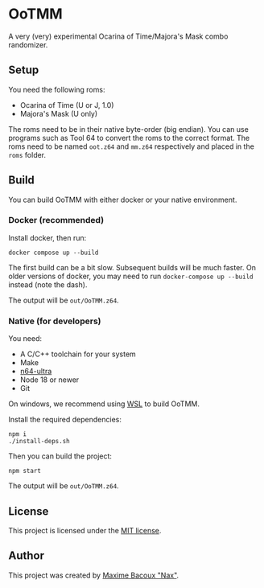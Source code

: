 # OoTMM

A very (very) experimental Ocarina of Time/Majora's Mask combo randomizer.

## Setup

You need the following roms:

 * Ocarina of Time (U or J, 1.0)
 * Majora's Mask (U only)

The roms need to be in their native byte-order (big endian). You can use programs such as Tool 64 to convert the roms to the correct format.
The roms need to be named `oot.z64` and `mm.z64` respectively and placed in the `roms` folder.

## Build

You can build OoTMM with either docker or your native environment.

### Docker (recommended)

Install docker, then run:

    docker compose up --build

The first build can be a bit slow. Subsequent builds will be much faster.
On older versions of docker, you may need to run `docker-compose up --build` instead (note the dash).

The output will be `out/OoTMM.z64`.

### Native (for developers)

You need:

 * A C/C++ toolchain for your system
 * Make
 * [n64-ultra](https://github.com/glankk/n64)
 * Node 18 or newer
 * Git

On windows, we recommend using [WSL](https://docs.microsoft.com/en-us/windows/wsl/install-win10) to build OoTMM.

Install the required dependencies:

    npm i
    ./install-deps.sh

Then you can build the project:

    npm start

The output will be `out/OoTMM.z64`.

## License

This project is licensed under the [MIT license](LICENSE).

## Author

This project was created by [Maxime Bacoux "Nax"](https://github.com/Nax).
